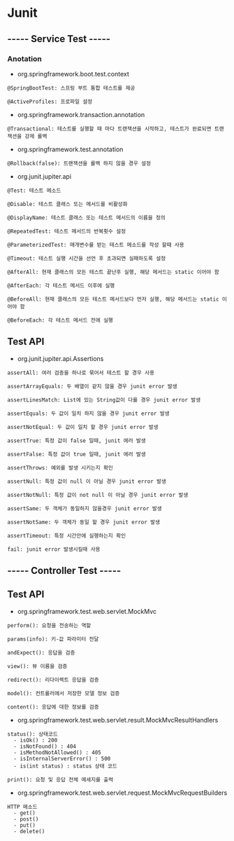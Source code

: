 # Junit

## ----- Service Test -----
### Anotation
- org.springframework.boot.test.context
```text
@SpringBootTest: 스프링 부트 통합 테스트를 제공

@ActiveProfiles: 프로파일 설정 
```

- org.springframework.transaction.annotation
```text
@Transactional: 테스트를 실행할 때 마다 트랜잭션을 시작하고, 테스트가 완료되면 트랜잭션을 강제 롤백
```

- org.springframework.test.annotation
```text
@Rollback(false): 트랜잭션을 롤백 하지 않을 경우 설정
```

- org.junit.jupiter.api
```text
@Test: 테스트 메소드

@Disable: 테스트 클래스 또는 메서드를 비활성화

@DisplayName: 테스트 클래스 또는 테스트 메서드의 이름을 정의

@RepeatedTest: 테스트 메서드의 반복횟수 설정

@ParameterizedTest: 매개변수를 받는 테스트 메소드를 작성 할때 사용

@Timeout: 테스트 실행 시간을 선언 후 초과되면 실패하도록 설정

@AfterAll: 현재 클래스의 모든 테스트 끝난후 실행, 해당 메서드는 static 이어야 함

@AfterEach: 각 테스트 메서드 이후에 실행

@BeforeAll: 현재 클래스의 모든 테스트 메서드보다 먼저 실행, 해당 메서드는 static 이어야 함

@BeforeEach: 각 테스트 메서드 전에 실행
```

## Test API
- org.junit.jupiter.api.Assertions
```text
assertAll: 여러 검증을 하나로 묶어서 테스트 할 경우 사용

assertArrayEquals: 두 배열이 같지 않을 경우 junit error 발생

assertLinesMatch: List에 있는 String값이 다를 경우 junit error 발생

assertEquals: 두 값이 일치 하지 않을 경우 junit error 발생

assertNotEqual: 두 값이 일치 할 경우 junit error 발생

assertTrue: 특정 값이 false 일때, junit 에러 발생

assertFalse: 특정 값이 true 일때, junit 에러 발생

assertThrows: 예외를 발생 시키는지 확인

assertNull: 특정 값이 null 이 아닐 경우 junit error 발생

assertNotNull: 특정 값이 not null 이 아닐 경우 junit error 발생

assertSame: 두 객체가 동일하지 않을경우 junit error 발생

assertNotSame: 두 객체가 동일 할 경우 junit error 발생

assertTimeout: 특정 시간안에 실행하는지 확인

fail: junit error 발생시킬때 사용
```

## ----- Controller Test -----

## Test API
- org.springframework.test.web.servlet.MockMvc
```text
perform(): 요청을 전송하는 역할

params(info): 키-값 파라미터 전달

andExpect(): 응답을 검증

view(): 뷰 이름을 검증

redirect(): 리다이렉트 응답을 검증

model(): 컨트롤러에서 저장한 모델 정보 검증

content(): 응답에 대한 정보를 검증
```

- org.springframework.test.web.servlet.result.MockMvcResultHandlers
```text
status(): 상태코드
  - isOk() : 200
  - isNotFound() : 404
  - isMethodNotAllowed() : 405
  - isInternalServerError() : 500
  - is(int status) : status 상태 코드
  
print(): 요청 및 응답 전체 메세지를 출력
```

- org.springframework.test.web.servlet.request.MockMvcRequestBuilders
```text
HTTP 메소드
  - get()
  - post()
  - put()
  - delete()
```
